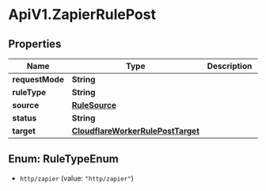 # ApiV1.ZapierRulePost

## Properties

Name | Type | Description | Notes
------------ | ------------- | ------------- | -------------
**requestMode** | **String** |  | 
**ruleType** | **String** |  | 
**source** | [**RuleSource**](RuleSource.md) |  | 
**status** | **String** |  | [optional] 
**target** | [**CloudflareWorkerRulePostTarget**](CloudflareWorkerRulePostTarget.md) |  | 



## Enum: RuleTypeEnum


* `http/zapier` (value: `"http/zapier"`)





